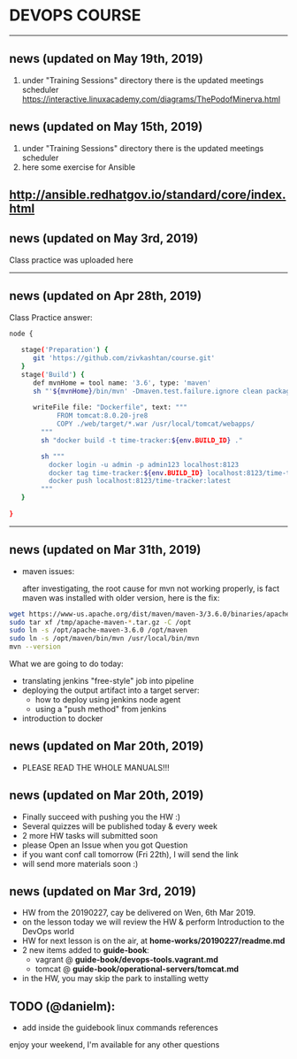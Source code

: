 # DEVOPS COURSE


---

## news (updated on May 19th, 2019)
1. under "Training Sessions" directory there is the updated meetings scheduler
https://interactive.linuxacademy.com/diagrams/ThePodofMinerva.html

## news (updated on May 15th, 2019)
1. under "Training Sessions" directory there is the updated meetings scheduler
2. here some exercise for Ansible

http://ansible.redhatgov.io/standard/core/index.html
---
## news (updated on May 3rd, 2019)
Class practice was uploaded here

---
## news (updated on Apr 28th, 2019)

Class Practice answer:
```bash
node {
   
   stage('Preparation') {
	  git 'https://github.com/zivkashtan/course.git'
   }
   stage('Build') {
	  def mvnHome = tool name: '3.6', type: 'maven'
      sh "'${mvnHome}/bin/mvn' -Dmaven.test.failure.ignore clean package"
	  
	  writeFile file: "Dockerfile", text: """
			FROM tomcat:8.0.20-jre8
			COPY ./web/target/*.war /usr/local/tomcat/webapps/
		"""
		sh "docker build -t time-tracker:${env.BUILD_ID} ."

		sh """
		  docker login -u admin -p admin123 localhost:8123
		  docker tag time-tracker:${env.BUILD_ID} localhost:8123/time-tracker:latest
		  docker push localhost:8123/time-tracker:latest
		"""
   }
   
}
```

---
## news (updated on Mar 31th, 2019)
- maven issues:
  
  after investigating, the root cause for mvn not working properly, is fact maven was installed with older version, here is the fix:
```bash
wget https://www-us.apache.org/dist/maven/maven-3/3.6.0/binaries/apache-maven-3.6.0-bin.tar.gz -P /tmp
sudo tar xf /tmp/apache-maven-*.tar.gz -C /opt
sudo ln -s /opt/apache-maven-3.6.0 /opt/maven
sudo ln -s /opt/maven/bin/mvn /usr/local/bin/mvn
mvn --version
```
What we are going to do today: 
- translating jenkins "free-style" job into pipeline 
- deploying the output artifact into a target server:
  - how to deploy using jenkins node agent
  - using a "push method" from jenkins 
- introduction to docker


## news (updated on Mar 20th, 2019)
- PLEASE READ THE WHOLE MANUALS!!!

## news (updated on Mar 20th, 2019)
- Finally succeed with pushing you the HW :) 
- Several quizzes will be published today & every week 
- 2 more HW tasks will submitted soon
- please Open an Issue when you got Question
- if you want conf call tomorrow (Fri 22th), I will send the link
- will send more materials soon :)


## news (updated on Mar 3rd, 2019)
- HW from the 20190227, cay be delivered on Wen, 6th Mar 2019.
- on the lesson today we will review the HW & perform Introduction to the DevOps world
- HW for next lesson is on the air, at **home-works/20190227/readme.md**
- 2 new items added to **guide-book**:
    - vagrant @ **guide-book/devops-tools.vagrant.md**
    - tomcat @ **guide-book/operational-servers/tomcat.md**
- in the HW, you may skip the park to installing wetty 

## TODO (@danielm):
- add inside the guidebook linux commands references

enjoy your weekend,
I'm available for any other questions 
